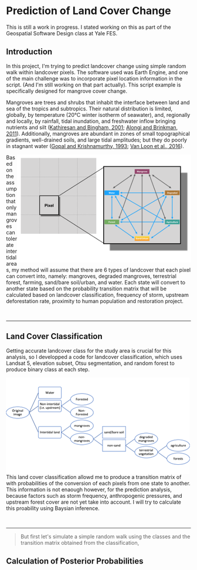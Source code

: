 # Prediction of Land Cover Change

This is still a work in progress. I stated working on this as part of the Geospatial Software Design class at Yale FES.

## Introduction
In this project, I'm trying to predict landcover change using simple random walk within landcover pixels. The software used was Earth Engine, and one of the main challenge was to incorporate pixel location information in the script. (And I'm still working on that part actually). This script example is specifically designed for mangrove cover change.

Mangroves are trees and shrubs that inhabit the interface between land and sea of the tropics and subtropics. Their natural distribution is limited, globally, by temperature (20°C winter isotherm of seawater), and, regionally and locally, by rainfall, tidal inundation, and freshwater inflow bringing nutrients and silt ([Kathiresan and Bingham, 2001](https://www.sciencedirect.com/science/article/pii/S0065288101400034); [Alongi and Brinkman, 2011](https://link.springer.com/chapter/10.1007/978-94-007-1363-5_10)). Additionally, mangroves are abundant in zones of small topographical gradients, well-drained soils, and large tidal amplitudes; but they do poorly in stagnant water ([Gopal and Krishnamurthy, 1993](https://link.springer.com/chapter/10.1007/978-94-015-8212-4_10); [Van Loon et al., 2016](https://journals.plos.org/plosone/article?id=10.1371/journal.pone.0150302)).

<img align="right" width="474" height="294" src="https://github.com/rajaoberison/LandcoverPrediction/blob/master/images/mangrove_change.png">

Based on the assumption that only mangroves can tolerate intertidal areas, my method will assume that there are 6 types of landcover that each pixel can convert into, namely: mangroves, degraded mangroves, terrestrial forest, farming, sand/bare soil/urban, and water. Each state will convert to another state based on the probability transition matrix that will be calculated based on landcover classification, frequency of storm, upstream deforestation rate, proximity to human population and restoration project.

<br>

-------------
## Land Cover Classification
Getting accurate landcover class for the study area is crucial for this analysis, so I developped a code for landcover classification, which uses Landsat 5, elevation subset, Otsu segmentation, and random forest to produce binary class at each step.

<img align="left" width="501" height="262" src="https://github.com/rajaoberison/LandcoverPrediction/blob/master/images/flow_chart.png">

This land cover classification allowd me to produce a transition matrix of with probabilities of the conversion of each pixels from one state to another. This information is not enaough however, for the prediction analysis, because factors such as storm frequency, anthropogenic pressures, and upstream forest cover are not yet take into account. I will try to calculate this proability using Baysian inference.

<br>

---------------------
> But first let's simulate a simple random walk using the classes and the transition matrix obtained from the classification, 



## Calculation of Posterior Probabilities


